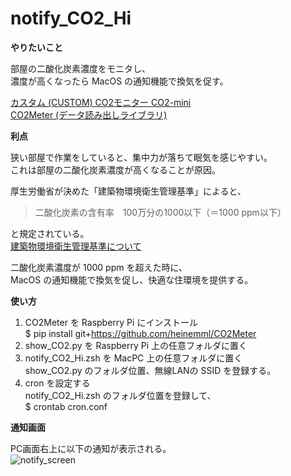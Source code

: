 # notify_CO2_Hi

**やりたいこと**

部屋の二酸化炭素濃度をモニタし、  
濃度が高くなったら MacOS の通知機能で換気を促す。  

[カスタム (CUSTOM) CO2モニター CO2-mini](https://www.amazon.co.jp/dp/B00I3XJ9LM)  
[CO2Meter (データ読み出しライブラリ)](https://github.com/heinemml/CO2Meter)  


**利点**

狭い部屋で作業をしていると、集中力が落ちて眠気を感じやすい。  
これは部屋の二酸化炭素濃度が高くなることが原因。  

厚生労働省が決めた「建築物環境衛生管理基準」によると、

> 二酸化炭素の含有率　100万分の1000以下（＝1000 ppm以下）  

と規定されている。  
[建築物環境衛生管理基準について](https://www.mhlw.go.jp/bunya/kenkou/seikatsu-eisei10/)  

二酸化炭素濃度が 1000 ppm を超えた時に、  
MacOS の通知機能で換気を促し、快適な住環境を提供する。  


**使い方**

1. CO2Meter を Raspberry Pi にインストール  
$ pip install git+https://github.com/heinemml/CO2Meter
1. show_CO2.py を Raspberry Pi 上の任意フォルダに置く  
1. notify_CO2_Hi.zsh を MacPC 上の任意フォルダに置く  
show_CO2.py のフォルダ位置、無線LANの SSID を登録する。  
1. cron を設定する  
notify_CO2_Hi.zsh のフォルダ位置を登録して、  
$ crontab cron.conf  


**通知画面**

PC画面右上に以下の通知が表示される。  
![notify_screen](https://user-images.githubusercontent.com/35166412/66727797-60dd9300-ee7c-11e9-9665-1760a643d4d9.png)

